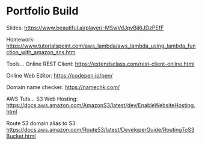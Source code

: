 # Portfolio Build

Slides: https://www.beautiful.ai/player/-MSwVdJpvBjj6JDzPEfF

Homework: https://www.tutorialspoint.com/aws_lambda/aws_lambda_using_lambda_function_with_amazon_sns.htm


Tools...
Online REST Client: https://extendsclass.com/rest-client-online.html

Online Web Editor: https://codepen.io/pen/

Domain name checker: https://namechk.com/


AWS Tuts...
S3 Web Hosting: https://docs.aws.amazon.com/AmazonS3/latest/dev/EnableWebsiteHosting.html

Route 53 domain alias to S3: https://docs.aws.amazon.com/Route53/latest/DeveloperGuide/RoutingToS3Bucket.html
